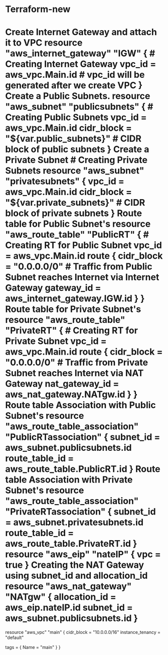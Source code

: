 # Terraform-new
 Create Internet Gateway and attach it to VPC
 resource "aws_internet_gateway" "IGW" {    # Creating Internet Gateway
    vpc_id =  aws_vpc.Main.id               # vpc_id will be generated after we create VPC
 }
 Create a Public Subnets.
 resource "aws_subnet" "publicsubnets" {    # Creating Public Subnets
   vpc_id =  aws_vpc.Main.id
   cidr_block = "${var.public_subnets}"        # CIDR block of public subnets
 }
 Create a Private Subnet                   # Creating Private Subnets
 resource "aws_subnet" "privatesubnets" {
   vpc_id =  aws_vpc.Main.id
   cidr_block = "${var.private_subnets}"          # CIDR block of private subnets
 }
 Route table for Public Subnet's
 resource "aws_route_table" "PublicRT" {    # Creating RT for Public Subnet
    vpc_id =  aws_vpc.Main.id
         route {
    cidr_block = "0.0.0.0/0"               # Traffic from Public Subnet reaches Internet via Internet Gateway
    gateway_id = aws_internet_gateway.IGW.id
     }
 }
 Route table for Private Subnet's
 resource "aws_route_table" "PrivateRT" {    # Creating RT for Private Subnet
   vpc_id = aws_vpc.Main.id
   route {
   cidr_block = "0.0.0.0/0"             # Traffic from Private Subnet reaches Internet via NAT Gateway
   nat_gateway_id = aws_nat_gateway.NATgw.id
   }
 }
 Route table Association with Public Subnet's
 resource "aws_route_table_association" "PublicRTassociation" {
    subnet_id = aws_subnet.publicsubnets.id
    route_table_id = aws_route_table.PublicRT.id
 }
 Route table Association with Private Subnet's
 resource "aws_route_table_association" "PrivateRTassociation" {
    subnet_id = aws_subnet.privatesubnets.id
    route_table_id = aws_route_table.PrivateRT.id
 }
 resource "aws_eip" "nateIP" {
   vpc   = true
 }
 Creating the NAT Gateway using subnet_id and allocation_id
 resource "aws_nat_gateway" "NATgw" {
   allocation_id = aws_eip.nateIP.id
   subnet_id = aws_subnet.publicsubnets.id
 }
=======
resource "aws_vpc" "main" {
  cidr_block       = "10.0.0.0/16"
  instance_tenancy = "default"

  tags = {
    Name = "main"
  }
}
